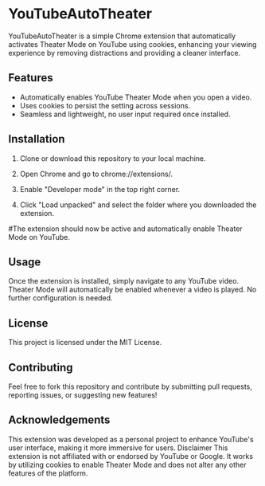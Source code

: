 # YouTubeAutoTheater

YouTubeAutoTheater is a simple Chrome extension that automatically activates Theater Mode on YouTube using cookies, enhancing your viewing experience by removing distractions and providing a cleaner interface.

## Features

- Automatically enables YouTube Theater Mode when you open a video.
- Uses cookies to persist the setting across sessions.
- Seamless and lightweight, no user input required once installed.

## Installation

1. Clone or download this repository to your local machine.
   
2. Open Chrome and go to chrome://extensions/.

3. Enable "Developer mode" in the top right corner.

4. Click "Load unpacked" and select the folder where you downloaded the extension.

#The extension should now be active and automatically enable Theater Mode on YouTube.

## Usage
Once the extension is installed, simply navigate to any YouTube video. Theater Mode will automatically be enabled whenever a video is played. No further configuration is needed.

## License
This project is licensed under the MIT License.

## Contributing
Feel free to fork this repository and contribute by submitting pull requests, reporting issues, or suggesting new features!

## Acknowledgements
This extension was developed as a personal project to enhance YouTube's user interface, making it more immersive for users.
Disclaimer
This extension is not affiliated with or endorsed by YouTube or Google. It works by utilizing cookies to enable Theater Mode and does not alter any other features of the platform.


